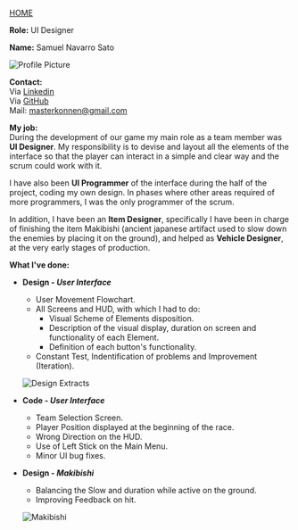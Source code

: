 [HOME](index.md)

**Role:** UI Designer

**Name:** Samuel Navarro Sato

![Profile Picture](http://i.imgur.com/N50vBwJ.jpg?1)

**Contact:**  
Via [Linkedin](https://www.linkedin.com/in/samuel-navarro-sato-b94ba9a3/)    
Via [GitHub](https://github.com/GottaCodeHarder)    
Mail: masterkonnen@gmail.com

**My job:**  
During the development of our game my main role as a team member was **UI Designer**. My responsibility is to devise and layout all the elements of the interface so that the player can interact in a simple and clear way and the scrum could work with it.

I have also been **UI Programmer** of the interface during the half of the project, coding my own design. In phases where other areas required of more programmers, I was the only programmer of the scrum.

In addition, I have been an **Item Designer**, specifically I have been in charge of finishing the item Makibishi (ancient japanese artifact used to slow down the enemies by placing it on the ground), and helped as **Vehicle Designer**, at the very early stages of production.

**What I've done:**  
- **Design - *User Interface***  
  - User Movement Flowchart.  
  - All Screens and HUD, with which I had to do:  
    - Visual Scheme of Elements disposition.  
    - Description of the visual display, duration on screen and functionality of each Element.  
    - Definition of each button's functionality.  
  - Constant Test, Indentification of problems and Improvement (Iteration).  
  
  ![Design Extracts](http://i.imgur.com/5rUaxOX.png)
  
- **Code - *User Interface***  
  - Team Selection Screen.  
  - Player Position displayed at the beginning of the race.  
  - Wrong Direction on the HUD.  
  - Use of Left Stick on the Main Menu.
  - Minor UI bug fixes.

- **Design - *Makibishi***
  - Balancing the Slow and duration while active on the ground.
  - Improving Feedback on hit.
  
  ![Makibishi](http://imgur.com/AQxGK1U.gif)
